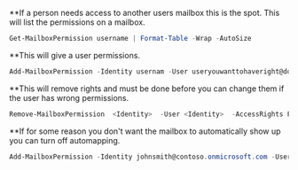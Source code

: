 **If a person needs access to another users mailbox this is the spot.
This will list the permissions on a mailbox.

```PowerShell
Get-MailboxPermission username | Format-Table -Wrap -AutoSize
```

**This will give a user permissions.

```PowerShell
Add-MailboxPermission -Identity usernam -User useryouwanttohaveright@domain.com -AccessRights FullAccess -InheritanceType All
```

**This will remove rights and must be done before you can change them if the user has wrong permissions. 

```PowerShell
Remove-MailboxPermission  <Identity>  -User <Identity>  -AccessRights FullAccess
```

**If for some reason you don't want the mailbox to automatically show up you can turn off automapping.


```PowerShell
Add-MailboxPermission -Identity johnsmith@contoso.onmicrosoft.com -User admin@contoso.onmicrosoft.com -AccessRights FullAccess -AutoMapping $false
```

